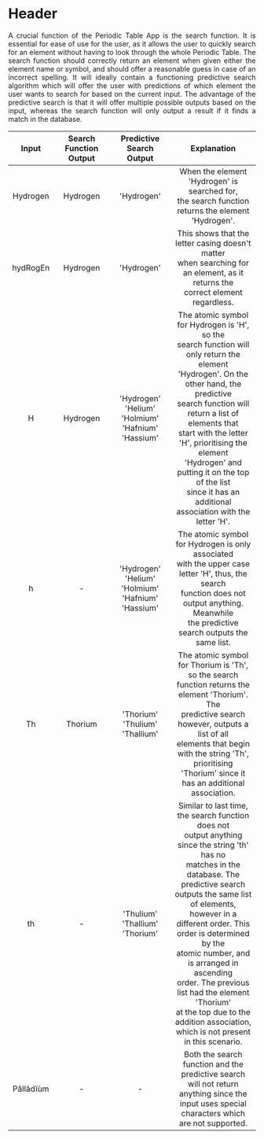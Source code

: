 # Header
<div style="text-align: justify"> A crucial function of the Periodic Table App is the search function. It is essential for ease of use for the user, as it allows
the user to quickly search for an element without having to look through the whole Periodic Table. The search function
should correctly return an element when given either the element name or symbol, and should offer a reasonable
guess in case of an incorrect spelling. It will ideally contain a functioning predictive search algorithm which will offer
the user with predictions of which element the user wants to search for based on the current input. The advantage of
the predictive search is that it will offer multiple possible outputs based on the input, whereas the search function will
only output a result if it finds a match in the database. </div>



| Input | Search Function Output | Predictive Search Output | Explanation |
|:------:|:------:|:------:|:------:|
| Hydrogen | Hydrogen | 'Hydrogen' | When the element 'Hydrogen' is searched for, <br> the search function returns the element 'Hydrogen'. |
| hydRogEn   | Hydrogen  | 'Hydrogen' | This shows that the letter casing doesn't matter <br> when searching for an element, as it returns the <br> correct element regardless. |
| H   | Hydrogen  | 'Hydrogen' <br> 'Helium' <br> 'Holmium' <br> 'Hafnium' <br> 'Hassium' | The atomic symbol for Hydrogen is 'H', so the <br> search function will only return the element <br> 'Hydrogen'. On the other hand, the predictive <br> search function will return a list of elements that <br> start with the letter 'H', prioritising the element <br> 'Hydrogen' and putting it on the top of the list <br> since it has an additional association with the <br> letter 'H'.  |
| h   | -  | 'Hydrogen' <br> 'Helium' <br> 'Holmium' <br> 'Hafnium' <br> 'Hassium'  | The atomic symbol for Hydrogen is only associated <br> with the upper case letter 'H', thus, the search <br> function does not output anything. Meanwhile <br> the predictive search outputs the same list. |
| Th   | Thorium  | 'Thorium' <br> 'Thulium' <br> 'Thallium'  | The atomic symbol for Thorium is 'Th', so the search<br> function returns the element 'Thorium'. The <br> predictive search however, outputs a list of all <br> elements that begin with the string 'Th', prioritising <br> 'Thorium' since it has an additional association.  |
| th   | -  | 'Thulium' <br> 'Thallium' <br> 'Thorium'  | Similar to last time, the search function does not <br> output anything since the string 'th' has no <br> matches in the database. The predictive search <br> outputs the same list of elements, however in a <br> different order. This order is determined by the <br> atomic number, and is arranged in ascending <br> order. The previous list had the element 'Thorium' <br> at the top due to the addition association, <br> which is not present in this scenario.|
| P&#226;ll&#227;d&#239;&#249;m  | -  | -  | Both the search function and the predictive search <br> will not return anything since the input uses special<br> characters which are not supported. |
